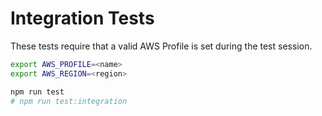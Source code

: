 # Integration Tests

These tests require that a valid AWS Profile is set during the test session.

```sh
export AWS_PROFILE=<name>
export AWS_REGION=<region>

npm run test
# npm run test:integration
```
